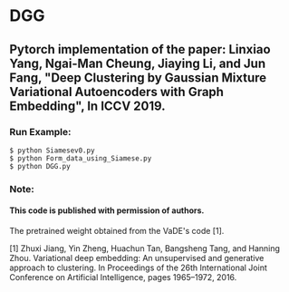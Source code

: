 # DGG
## Pytorch implementation of the paper: Linxiao Yang, Ngai-Man Cheung, Jiaying Li, and Jun Fang, "Deep Clustering by Gaussian Mixture Variational Autoencoders with Graph Embedding", In ICCV 2019.

### Run Example:
```
$ python Siamesev0.py
$ python Form_data_using_Siamese.py
$ python DGG.py
```
### Note: 

#### This code is published with permission of authors.

The pretrained weight obtained from the VaDE's code [1].

[1] Zhuxi Jiang, Yin Zheng, Huachun Tan, Bangsheng Tang, and Hanning Zhou. Variational deep embedding: An unsupervised and generative approach to clustering. In Proceedings of the 26th International Joint Conference on Artificial Intelligence, pages 1965–1972, 2016.


